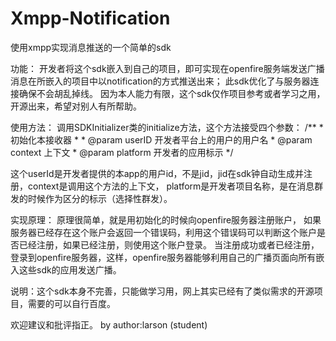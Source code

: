 # Xmpp-Notification
使用xmpp实现消息推送的一个简单的sdk

功能：
开发者将这个sdk嵌入到自己的项目，即可实现在openfire服务端发送广播消息在所嵌入的项目中以notification的方式推送出来；
此sdk优化了与服务器连接确保不会胡乱掉线。
因为本人能力有限，这个sdk仅作项目参考或者学习之用，开源出来，希望对别人有所帮助。

使用方法：
调用SDKInitializer类的initialize方法，这个方法接受四个参数：
    /**
     * 初始化本接收器
     *
     * @param userID   开发者平台上的用户的用户名
     * @param context  上下文
     * @param platform 开发者的应用标示
     */

   这个userId是开发者提供的本app的用户id，不是jid，jid在sdk钟自动生成并注册，context是调用这个方法的上下文，
   platform是开发者项目名称，是在消息群发的时候作为区分的标示（选择性群发）。


实现原理：
  原理很简单，就是用初始化的时候向openfire服务器注册账户，
  如果服务器已经存在这个账户会返回一个错误码，利用这个错误码可以判断这个账户是否已经注册，如果已经注册，则使用这个账户登录。
  当注册成功或者已经注册，登录到openfire服务器，这样，openfire服务器能够利用自己的广播页面向所有嵌入这些sdk的应用发送广播。

说明：这个sdk本身不完善，只能做学习用，网上其实已经有了类似需求的开源项目，需要的可以自行百度。


欢迎建议和批评指正。
by author:larson (student)